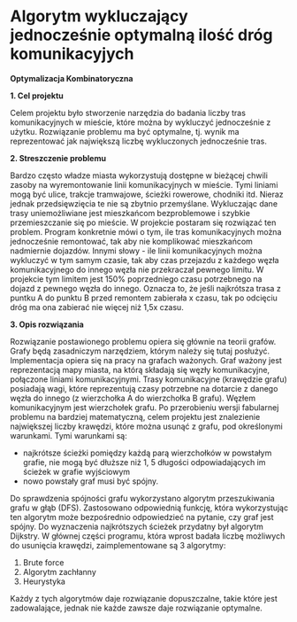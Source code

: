 # Algorytm wykluczający jednocześnie optymalną ilość dróg komunikacyjych
********Optymalizacja Kombinatoryczna********


******1. Cel projektu******

Celem projektu było stworzenie narzędzia do badania liczby tras komunikacyjnych
w mieście, które można by wykluczyć jednocześnie z użytku. Rozwiązanie problemu
ma być optymalne, tj. wynik ma reprezentować jak największą liczbę wykluczonych
jednocześnie tras.

******2. Streszczenie problemu******

Bardzo często władze miasta wykorzystują dostępne w bieżącej chwili zasoby na
wyremontowanie linii komunikacyjnych w mieście. Tymi liniami mogą być ulice, trakcje tramwajowe, ścieżki rowerowe, chodniki itd. Nieraz jednak przedsięwzięcia te nie są zbytnio przemyślane. Wykluczając dane trasy uniemożliwiane jest mieszkańcom bezproblemowe i szybkie przemieszczanie się po mieście. W projekcie postaram się rozwiązać ten problem.
Program konkretnie mówi o tym, ile tras komunikacyjnych można jednocześnie remontować, tak aby nie komplikować mieszkańcom nadmiernie dojazdów. Innymi słowy - ile linii komunikacyjnych można wykluczyć w tym samym czasie, tak aby czas przejazdu z każdego węzła komunikacyjnego do innego węzła nie przekraczał pewnego limitu. W projekcie tym limitem jest 150% poprzedniego czasu potrzebnego na dojazd z pewnego węzła do innego. Oznacza to, że jeśli najkrótsza trasa z puntku A do punktu B przed remontem zabierała x czasu, tak po odcięciu dróg ma ona zabierać nie więcej niż 1,5x czasu.

******3. Opis rozwiązania******

Rozwiązanie postawionego problemu opiera się głównie na teorii grafów. Grafy
będą zasadniczym narzędziem, którym należy się tutaj posłużyć. Implementacja opiera się na pracy na grafach ważonych. Graf ważony jest reprezentacją mapy miasta, na
którą składają się węzły komunikacyjne, połączone liniami komunikacyjnymi. Trasy komunikacyjne (krawędzie grafu) posiadają wagi, które reprezentują czasy potrzebne na dotarcie z danego węzła do innego (z wierzchołka A do wierzchołka B grafu). Węzłem komunikacyjnym jest wierzchołek grafu. Po przerobieniu wersji fabularnej problemu na bardziej matematyczną, celem projektu jest znalezienie największej liczby krawędzi, które można usunąć z grafu, pod określonymi warunkami. Tymi warunkami są:
- najkrótsze ścieżki pomiędzy każdą parą wierzchołków w powstałym grafie, nie mogą być dłuższe niż 1, 5 długości odpowiadających im ścieżek w grafie wyjściowym
- nowo powstały graf musi być spójny.

Do sprawdzenia spójności grafu wykorzystano algorytm przeszukiwania grafu w głąb (DFS). Zastosowano odpowiednią funkcję, która wykorzystując ten algorytm może bezpośrednio odpowiedzieć na pytanie, czy graf jest spójny. Do wyznaczenia najkrótszych ścieżek przydatny był algorytm Dijkstry. W głównej części programu, która wprost badała liczbę możliwych do usunięcia krawędzi, zaimplementowane są 3 algorytmy:
1. Brute force
2. Algorytm zachłanny
3. Heurystyka

Każdy z tych algorytmów daje rozwiązanie dopuszczalne, takie które jest zadowalające, jednak nie każde zawsze daje rozwiązanie optymalne.

